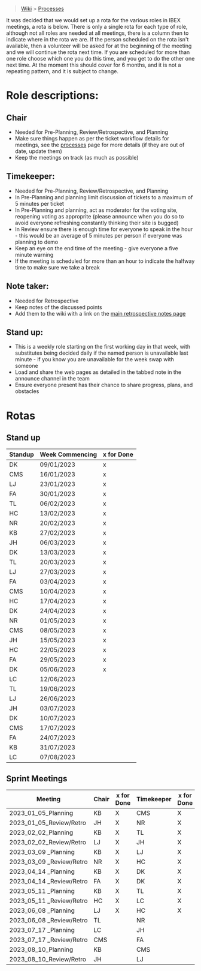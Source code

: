 > [Wiki](Home) > [Processes](Processes)

It was decided that we would set up a rota for the various roles in IBEX meetings, a rota is below. There is only a single rota for each type of role, although not all roles are needed at all meetings, there is a column then to indicate where in the rota we are. If the person scheduled on the rota isn't available, then a volunteer will be asked for at the beginning of the meeting and we will continue the rota next time. If you are scheduled for more than one role choose which one you do this time, and you get to do the other one next time. At the moment this should cover for 6 months, and it is not a repeating pattern, and it is subject to change.

# Role descriptions:
## Chair 
* Needed for Pre-Planning, Review/Retrospective, and Planning
* Make sure things happen as per the ticket workflow details for meetings, see the [processes](Processes) page for more details (if they are out of date, update them)
* Keep the meetings on track (as much as possible)

## Timekeeper:
* Needed for Pre-Planning, Review/Retrospective, and Planning
* In Pre-Planning and planning limit discussion of tickets to a maximum of 5 minutes per ticket
* In Pre-Planning and planning, act as moderator for the voting site, reopening voting as approprite (please announce when you do so to avoid everyone refreshing constantly thinking their site is bugged)
* In Review ensure there is enough time for everyone to speak in the hour - this would be an average of 5 minutes per person if everyone was planning to demo
* Keep an eye on the end time of the meeting - give everyone a five minute warning
* If the meeting is scheduled for more than an hour to indicate the halfway time to make sure we take a break

## Note taker:
* Needed for Retrospective
* Keep notes of the discussed points
* Add them to the wiki with a link on the [main retrospective notes page](Retrospective-Notes)

## Stand up:
* This is a weekly role starting on the first working day in that week, with substitutes being decided daily if the named person is unavailable last minute - if you know you are unavailable for the week swap with someone
* Load and share the web pages as detailed in the tabbed note in the announce channel in the team
* Ensure everyone present has their chance to share progress, plans, and obstacles

# Rotas

## Stand up
 | Standup | Week Commencing | x for Done |
 |--- | --- | --- |
 |DK | 09/01/2023 | x |
 |CMS | 16/01/2023 | x |
 |LJ | 23/01/2023 | x |
 |FA | 30/01/2023 | x |
 |TL | 06/02/2023 | x |
 |HC | 13/02/2023 | x |
 |NR | 20/02/2023 | x |
 |KB | 27/02/2023 | x |
 |JH | 06/03/2023 | x |
 |DK | 13/03/2023 | x |
 |TL | 20/03/2023 | x |
 |LJ | 27/03/2023 | x |
 |FA | 03/04/2023 | x |
 |CMS | 10/04/2023 | x |
 |HC | 17/04/2023 | x |
 |DK | 24/04/2023 | x |
 |NR | 01/05/2023 | x |
 |CMS | 08/05/2023 | x |
 |JH | 15/05/2023 | x |
 |HC | 22/05/2023 | x |
 |FA | 29/05/2023 | x |
 |DK | 05/06/2023 | x |
 |LC | 12/06/2023 | |
 |TL | 19/06/2023 | |
 |LJ | 26/06/2023 | |
 |JH | 03/07/2023 | |
 |DK | 10/07/2023 | |
 |CMS | 17/07/2023 | |
 |FA | 24/07/2023 | |
 |KB | 31/07/2023 | |
 |LC | 07/08/2023 | |


## Sprint Meetings
| Meeting| Chair | x for Done | Timekeeper | x for Done | Note taker | x for Done |
| ---| --- | --- | ---| --- | --- | --- |
| 2023_01_05_Planning| KB | X | CMS| X | |  |
| 2023_01_05_Review/Retro| JH | X | NR| X | DK| X |
| 2023_02_02_Planning| KB | X | TL| X | |  |
| 2023_02_02_Review/Retro| LJ | X | JH| X | HC| X |
| 2023_03_09 _Planning| KB | X | LJ| X | |  |
| 2023_03_09 _Review/Retro| NR | X | HC| X | JH| X |
| 2023_04_14 _Planning| KB | X | DK| X | |  |
| 2023_04_14 _Review/Retro| FA | X | DK| X | TL| X |
| 2023_05_11 _Planning| KB | X | TL| X | |  |
| 2023_05_11 _Review/Retro| HC | X | LC| X | NR| X |
| 2023_06_08 _Planning| LJ | X | HC| X | |  |
| 2023_06_08 _Review/Retro| TL |  | NR|  | HC|  |
| 2023_07_17 _Planning| LC |  | JH|  | |  |
| 2023_07_17 _Review/Retro| CMS |  | FA|  | LJ| |
| 2023_08_10_Planning| KB |  | CMS|  | |  |
| 2023_08_10_Review/Retro| JH |  | LJ|  | LC|  |

